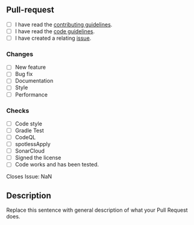 [contributing]: https://github.com/Together-Java/TJ-Bot/wiki/Contributing
[code_guidelines]: https://github.com/Together-Java/TJ-Bot/wiki/Code-Guidelines
[new_issue]: https://github.com/Together-Java/TJ-Bot/issues/new/choose

## Pull-request

- [ ] I have read the [contributing guidelines][contributing].
- [ ] I have read the [code guidelines][code_guidelines].
- [ ] I have created a relating [issue][new_issue].

### Changes

- [ ] New feature
- [ ] Bug fix
- [ ] Documentation
- [ ] Style
- [ ] Performance

### Checks
- [ ] Code style
- [ ] Gradle Test
- [ ] CodeQL
- [ ] spotlessApply
- [ ] SonarCloud
- [ ] Signed the license
- [ ] Code works and has been tested.

<!--
While an issue isn't required, this is preferred for most changes.
It helps make it maintainable for us, and will save you from possibly recoding everything :p
If there's no relating issue, keep it NaN
-->

Closes Issue: NaN

## Description

Replace this sentence with general description of what your Pull Request does.